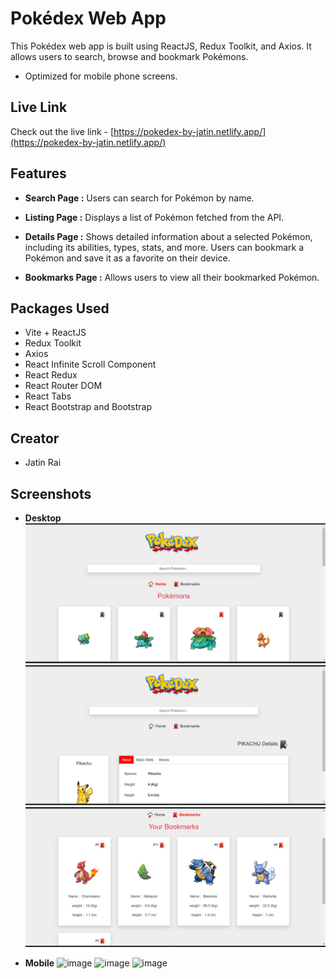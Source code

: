 # Pokédex Web App

This Pokédex web app is built using ReactJS, Redux Toolkit, and Axios. It allows users to search, browse and bookmark Pokémons.

- Optimized for mobile phone screens.

## Live Link

Check out the live link - [https://pokedex-by-jatin.netlify.app/](https://pokedex-by-jatin.netlify.app/)

## Features

- **Search Page :** Users can search for Pokémon by name.

- **Listing Page :** Displays a list of Pokémon fetched from the API.

- **Details Page :** Shows detailed information about a selected Pokémon, including its abilities, types, stats, and more. Users can bookmark a Pokémon and save it as a favorite on their device.

- **Bookmarks Page :** Allows users to view all their bookmarked Pokémon.

## Packages Used

- Vite + ReactJS
- Redux Toolkit
- Axios
- React Infinite Scroll Component
- React Redux
- React Router DOM
- React Tabs
- React Bootstrap and Bootstrap

## Creator

- Jatin Rai

## Screenshots

- **Desktop**
  ![image](/assets/listingpage_d.png)
  ![image](/assets/detailspage_d.png)
  ![image](/assets/bookmarkspage_d.png)

- **Mobile**
  ![image](/assets/listingpage_m.png)
  ![image](/assets/detailspage_m.png)
  ![image](/assets/bookmarkspage_m.png)
